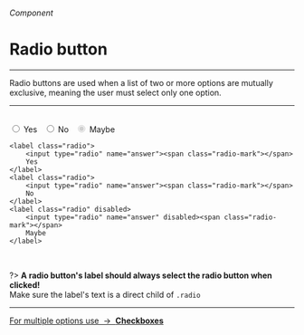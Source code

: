 <h6 class="is-uppercase has-text-grey has-text-weight-medium">Component</h6><h1 class="title is-family-secondary">Radio button</h1>
<hr class="is-visible is-size-3">
<p class="subtitle is-4 is-family-secondary">
    <span class="has-text-weight-semibold">Radio buttons</span> are used when a list of two or more options are mutually exclusive, meaning the user must select only one option.
</p>
<hr class="is-visible is-size-2"><br>

<div class="box has-background-white-bis is-marginless is-large">
    <label class="radio">
        <input type="radio" name="answer"><span class="radio-mark"></span>
        Yes
    </label>
    &nbsp;
    <label class="radio">
        <input type="radio" name="answer"><span class="radio-mark"></span>
        No
    </label>
    &nbsp;
    <label class="radio" disabled>
        <input type="radio" name="answer" disabled checked><span class="radio-mark"></span>
        Maybe
    </label>
</div>

    <label class="radio">
        <input type="radio" name="answer"><span class="radio-mark"></span>
        Yes
    </label>
    <label class="radio">
        <input type="radio" name="answer"><span class="radio-mark"></span>
        No
    </label>
    <label class="radio" disabled>
        <input type="radio" name="answer" disabled><span class="radio-mark"></span>
        Maybe
    </label>
<br>

?> **A radio button's label should always select the radio button when clicked!**<br>Make sure the label's text is a direct child of `.radio`

<hr>

<a href="#/checkbox" class="box is-well has-text-grey">
    For multiple options use &nbsp;→&nbsp; <strong class="has-text-primary">Checkboxes</strong>
</a>